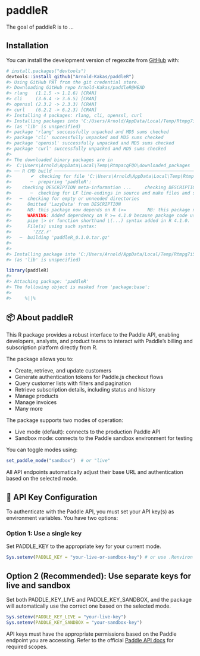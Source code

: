 
<!-- README.md is generated from README.Rmd. Please edit that file -->

# paddleR

<!-- badges: start -->

<!-- badges: end -->

The goal of paddleR is to …

## Installation

You can install the development version of regexcite from
[GitHub](https://github.com/) with:

``` r
# install.packages("devtools")
devtools::install_github("Arnold-Kakas/paddleR")
#> Using GitHub PAT from the git credential store.
#> Downloading GitHub repo Arnold-Kakas/paddleR@HEAD
#> rlang   (1.1.5 -> 1.1.6) [CRAN]
#> cli     (3.6.4 -> 3.6.5) [CRAN]
#> openssl (2.3.2 -> 2.3.3) [CRAN]
#> curl    (6.2.2 -> 6.2.3) [CRAN]
#> Installing 4 packages: rlang, cli, openssl, curl
#> Installing packages into 'C:/Users/Arnold/AppData/Local/Temp/Rtmpg7iSAC/temp_libpath351704d3a2169'
#> (as 'lib' is unspecified)
#> package 'rlang' successfully unpacked and MD5 sums checked
#> package 'cli' successfully unpacked and MD5 sums checked
#> package 'openssl' successfully unpacked and MD5 sums checked
#> package 'curl' successfully unpacked and MD5 sums checked
#> 
#> The downloaded binary packages are in
#>  C:\Users\Arnold\AppData\Local\Temp\RtmpacqFQO\downloaded_packages
#> ── R CMD build ─────────────────────────────────────────────────────────────────
#>       ✔  checking for file 'C:\Users\Arnold\AppData\Local\Temp\RtmpacqFQO\remotes368e42dde738d\Arnold-Kakas-paddleR-7fcea2cb3e4abe1e3ff8592de8efb331581adefa/DESCRIPTION'
#>       ─  preparing 'paddleR':
#>    checking DESCRIPTION meta-information ...     checking DESCRIPTION meta-information ...   ✔  checking DESCRIPTION meta-information
#>       ─  checking for LF line-endings in source and make files and shell scripts
#>   ─  checking for empty or unneeded directories
#>      Omitted 'LazyData' from DESCRIPTION
#>      NB: this package now depends on R (>=        NB: this package now depends on R (>= 4.1.0)
#>      WARNING: Added dependency on R >= 4.1.0 because package code uses the
#>      pipe |> or function shorthand \(...) syntax added in R 4.1.0.
#>      File(s) using such syntax:
#>        'ZZZ.r'
#>   ─  building 'paddleR_0.1.0.tar.gz'
#>      
#> 
#> Installing package into 'C:/Users/Arnold/AppData/Local/Temp/Rtmpg7iSAC/temp_libpath351704d3a2169'
#> (as 'lib' is unspecified)

library(paddleR)
#> 
#> Attaching package: 'paddleR'
#> The following object is masked from 'package:base':
#> 
#>     %||%
```

## 📦 About paddleR

This R package provides a robust interface to the Paddle API, enabling
developers, analysts, and product teams to interact with Paddle’s
billing and subscription platform directly from R.

The package allows you to:

- Create, retrieve, and update customers
- Generate authentication tokens for Paddle.js checkout flows
- Query customer lists with filters and pagination
- Retrieve subscription details, including status and history
- Manage products
- Manage invoices
- Many more

The package supports two modes of operation:

- Live mode (default): connects to the production Paddle API
- Sandbox mode: connects to the Paddle sandbox environment for testing

You can toggle modes using:

``` r
set_paddle_mode("sandbox")  # or "live"
```

All API endpoints automatically adjust their base URL and authentication
based on the selected mode.

## 🔐 API Key Configuration

To authenticate with the Paddle API, you must set your API key(s) as
environment variables. You have two options:

### Option 1: Use a single key

Set PADDLE_KEY to the appropriate key for your current mode.

``` r
Sys.setenv(PADDLE_KEY = "your-live-or-sandbox-key") # or use .Renviron file
```

## Option 2 (Recommended): Use separate keys for live and sandbox

Set both PADDLE_KEY_LIVE and PADDLE_KEY_SANDBOX, and the package will
automatically use the correct one based on the selected mode.

``` r
Sys.setenv(PADDLE_KEY_LIVE = "your-live-key")
Sys.setenv(PADDLE_KEY_SANDBOX = "your-sandbox-key")
```

API keys must have the appropriate permissions based on the Paddle
endpoint you are accessing. Refer to the official [Paddle API
docs](https://developer.paddle.com/api-reference/overview) for required
scopes.
